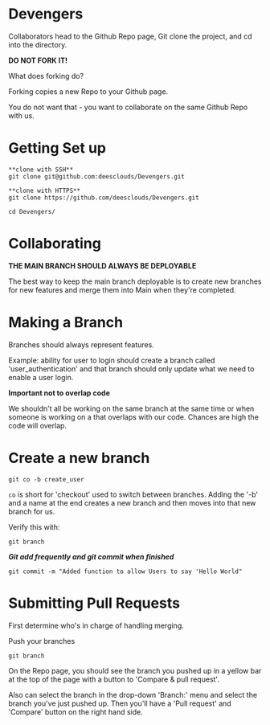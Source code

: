 # Devengers

Collaborators head to the Github Repo page, Git clone the project, and cd into the directory. 

**DO NOT FORK IT!**

What does forking do?

Forking copies a new Repo to your Github page. 

You do not want that - you want to collaborate on the same Github Repo with us.

# Getting Set up

```
**clone with SSH**
git clone git@github.com:deesclouds/Devengers.git

**clone with HTTPS**
git clone https://github.com/deesclouds/Devengers.git

cd Devengers/
```

# Collaborating

**THE MAIN BRANCH SHOULD ALWAYS BE DEPLOYABLE**

The best way to keep the main branch deployable is to create new branches for new features and merge them into Main when they're completed.

# Making a Branch

Branches should always represent features.

Example: ability for user to login should create a branch called 'user_authentication' and that branch should only update what we need to enable a user login.



**Important not to overlap code**

We shouldn't all be working on the same branch at the same time or when someone is working on a that overlaps with our code. Chances are high the code will overlap.

# Create a new branch
```
git co -b create_user

```

```co``` is short for 'checkout' used to switch between branches. Adding the '-b' and a name at the end creates a new branch and then moves into that new branch for us.

Verify this with:
```
git branch
```

***Git add frequently and git commit when finished***

```
git commit -m "Added function to allow Users to say 'Hello World"
```

# Submitting Pull Requests

First determine who's in charge of handling merging. 

Push your branches
```
git branch
```

On the Repo page, you should see the branch you pushed up in a yellow bar at the top of the page with a button to 'Compare & pull request'.

Also can select the branch in the drop-down 'Branch:' menu and select the branch you've just pushed up. Then you'll have a 'Pull request' and 'Compare' button on the right hand side.

